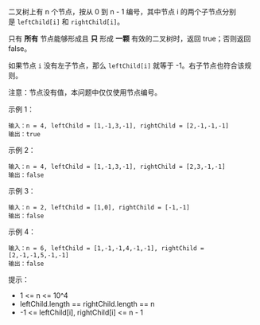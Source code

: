 二叉树上有 n 个节点，按从 0 到 n - 1 编号，其中节点 i 的两个子节点分别是 `leftChild[i]` 和 `rightChild[i]`。

只有 **所有** 节点能够形成且 **只** 形成 **一颗** 有效的二叉树时，返回 true；否则返回 false。

如果节点 `i` 没有左子节点，那么 `leftChild[i]` 就等于 -1。右子节点也符合该规则。

注意：节点没有值，本问题中仅仅使用节点编号。

示例 1：
```
输入：n = 4, leftChild = [1,-1,3,-1], rightChild = [2,-1,-1,-1]
输出：true
```
示例 2：
```
输入：n = 4, leftChild = [1,-1,3,-1], rightChild = [2,3,-1,-1]
输出：false
```
示例 3：
```
输入：n = 2, leftChild = [1,0], rightChild = [-1,-1]
输出：false
```
示例 4：
```
输入：n = 6, leftChild = [1,-1,-1,4,-1,-1], rightChild = [2,-1,-1,5,-1,-1]
输出：false
```
提示：
- 1 <= n <= 10^4
- leftChild.length == rightChild.length == n
- -1 <= leftChild[i], rightChild[i] <= n - 1